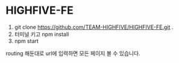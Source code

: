 # HIGHFIVE-FE

1. git clone https://github.com/TEAM-HIGHFIVE/HIGHFIVE-FE.git .
2. 터미널 키고 npm install 
3. npm start

routing 해둔대로 url에 입력하면 모든 페이지 볼 수 있습니다.
